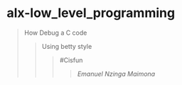 # alx-low_level_programming
>How Debug a C code
>>Using betty style
>>>#Cisfun
>>>>*_Emanuel Nzinga Maimona_*
